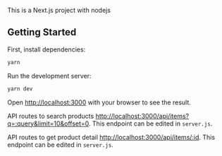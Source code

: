 This is a Next.js project with nodejs

## Getting Started

First, install dependencies:

```bash
yarn
```

Run the development server:

```bash
yarn dev
```

Open [http://localhost:3000](http://localhost:3000) with your browser to see the result.

API routes to search products [http://localhost:3000/api/items?q=:query&limit=10&offset=0](http://localhost:3000/api/items?q=hoja&limit=10&offset=0). This endpoint can be edited in `server.js`.

API routes to get product detail [http://localhost:3000/api/items/:id](http://localhost:3000/api/items/MLA859496798). This endpoint can be edited in `server.js`.